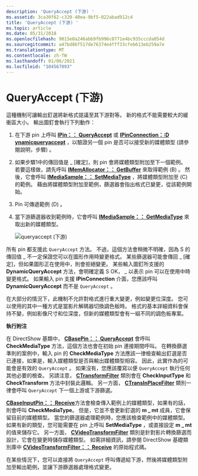 ```yaml
---
description: 'QueryAccept (下游) '
ms.assetid: 3ca30f62-c320-40ea-9bf5-022abad912c4
title: 'QueryAccept (下游) '
ms.topic: article
ms.date: 05/31/2018
ms.openlocfilehash: 9015e0a246abb9fb996c0771e4bc935cccda054d
ms.sourcegitcommit: a47bd86f517de76374e4fff33cfeb613eb259a7e
ms.translationtype: MT
ms.contentlocale: zh-TW
ms.lasthandoff: 01/06/2021
ms.locfileid: "104567093"
---
```

# <a name="queryaccept-downstream"></a>QueryAccept (下游) 

這種機制可讓輸出釘選將新格式提議至其下游對等。 新的格式不能需要較大的緩衝區大小。 輸出圖釘會執行下列動作：

1.  在下游 pin 上呼叫 [**IPin：： QueryAccept**](/windows/desktop/api/Strmif/nf-strmif-ipin-queryaccept) 或 [**IPinConnection：:D ynamicqueryaccept**](/windows/desktop/api/Strmif/nf-strmif-ipinconnection-dynamicqueryaccept) ，以驗證另一個 pin 是否可以接受新的媒體類型 (請參閱說明，步驟) 。
2.  如果步驟1中的傳回值是 \_ [確定]，則 pin 會將媒體類型附加至下一個範例。 若要這樣做，請先呼叫 [**IMemAllocator：： GetBuffer**](/windows/desktop/api/Strmif/nf-strmif-imemallocator-getbuffer) 來取得範例 (B) 。 然後，它會呼叫 [**IMediaSample：： SetMediaType**](/windows/desktop/api/Strmif/nf-strmif-imediasample-setmediatype) ，將媒體類型附加至 (C) 的範例。 藉由將媒體類型附加至範例，篩選器會指出格式已變更，從該範例開始。
3.  Pin 可傳遞範例 (D) 。
4.  當下游篩選器收到範例時，它會呼叫 [**IMediaSample：： GetMediaType**](/windows/desktop/api/Strmif/nf-strmif-imediasample-getmediatype) 來取出新的媒體類型。

    ![queryaccept (下游) ](images/dynformat3.png)

所有 pin 都支援此 `QueryAccept` 方法。 不過，這個方法會稍微不明確，因為 S 的傳回值 \_ 不一定保證您可以在圖形作用時變更格式。 某些篩選器可能會傳回 \_ [確定]，但如果圖形正在使用中，則會拒絕變更。 某些輸入圖釘所支援的 **DynamicQueryAccept** 方法，會明確定義 S OK， \_ 以表示 pin 可以在使用中時變更格式。 如果輸入 pin 支援 **IPinConnection** 介面，您應該呼叫 **DynamicQueryAccept** 而不是 `QueryAccept` 。

在大部分的情況下，此機制不允許對格式進行重大變更，例如變更位深度。 您可以使用的其中一種方式是當影片解碼器切換調色板時。 格式的基本詳細資料會保持不變，例如影像尺寸和位深度，但新的媒體類型會有一組不同的調色板專案。

**執行附注**

在 DirectShow 基類中， [**CBasePin：： QueryAccept**](cbasepin-queryaccept.md) 會呼叫 **CheckMediaType** 方法，這個方法也會在初始 pin 連接期間呼叫。 在轉換篩選準則的案例中，輸入 pin 的 **CheckMediaType** 方法應該一律檢查輸出釘選是否已連接，如果是，輸入媒體類型是否與輸出媒體類型相容。 因此，此實作為的可能會是有效的 `QueryAccept` 。 如果沒有，您應該覆寫以便 `QueryAccept` 執行任何其他必要的檢查。 另請注意， [**CTransformFilter**](ctransformfilter.md) 類別會在 **CheckInputType** 和 **CheckTransform** 方法中封裝此邏輯。 另一方面， [**CTransInPlaceFilter**](ctransinplacefilter.md) 類別一律會呼叫 `QueryAccept` 下一個上游或下游篩選。

[**CBaseInputPin：： Receive**](cbaseinputpin-receive.md)方法會檢查傳入範例上的媒體類型，如果有的話，則會呼叫 **CheckMediaType**。 但是，它並不會更新釘選的 **m \_ mt** 成員，它會保留目前的媒體類型。 當您的篩選器處理範例時，您應該檢查範例中的媒體類型。 如果有新的類型，您可能需要在 pin 上呼叫 **SetMediaType** ，或直接設定 **m \_ mt** 的值來儲存它。 另一方面， [**CVideoTransformFilter**](cvideotransformfilter.md) 類別是針對影片轉換篩選而設計，它會在變更時儲存媒體類型。 如需詳細資訊，請參閱 DirectShow 基礎類別庫中 [**CVideoTransformFilter：： Receive**](cvideotransformfilter-receive.md) 的原始程式碼。

在某些情況下，您可以直接將 `QueryAccept` 呼叫傳遞給下游，然後將媒體類型附加至輸出範例，並讓下游篩選器處理格式變更。

 

 



